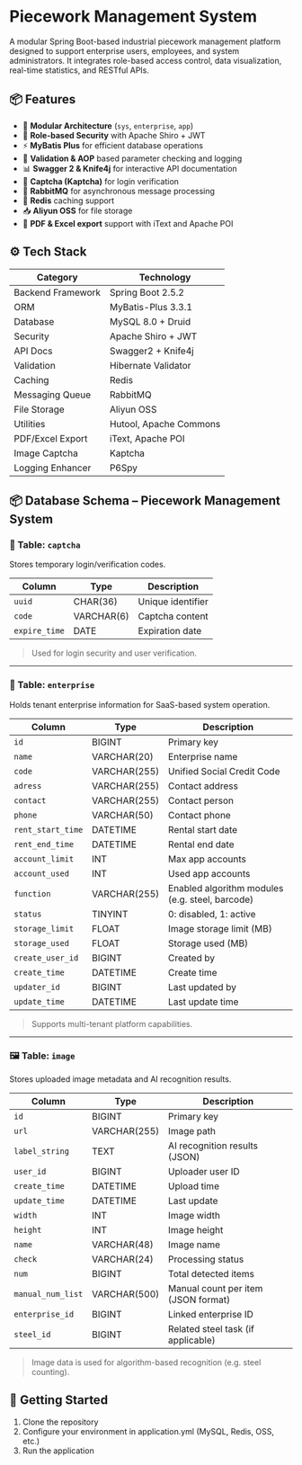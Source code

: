 # Piecework Management System

A modular Spring Boot-based industrial piecework management platform designed to support enterprise users, employees, and system administrators. It integrates role-based access control, data visualization, real-time statistics, and RESTful APIs.

## 📦 Features

- 🧩 **Modular Architecture** (`sys`, `enterprise`, `app`)
- 🔐 **Role-based Security** with Apache Shiro + JWT
- ⚡ **MyBatis Plus** for efficient database operations
- 🧠 **Validation & AOP** based parameter checking and logging
- 📊 **Swagger 2 & Knife4j** for interactive API documentation
- 📸 **Captcha (Kaptcha)** for login verification
- 🐇 **RabbitMQ** for asynchronous message processing
- 🧮 **Redis** caching support
- 📥 **Aliyun OSS** for file storage
- 🧾 **PDF & Excel export** support with iText and Apache POI

## ⚙️ Tech Stack

| Category              | Technology                    |
|-----------------------|-------------------------------|
| Backend Framework     | Spring Boot 2.5.2             |
| ORM                   | MyBatis-Plus 3.3.1            |
| Database              | MySQL 8.0 + Druid             |
| Security              | Apache Shiro + JWT            |
| API Docs              | Swagger2 + Knife4j            |
| Validation            | Hibernate Validator           |
| Caching               | Redis                         |
| Messaging Queue       | RabbitMQ                      |
| File Storage          | Aliyun OSS                    |
| Utilities             | Hutool, Apache Commons        |
| PDF/Excel Export      | iText, Apache POI             |
| Image Captcha         | Kaptcha                       |
| Logging Enhancer      | P6Spy                         |

## 📦 Database Schema – Piecework Management System

### 🧩 Table: `captcha`

Stores temporary login/verification codes.

| Column      | Type      | Description      |
|-------------|-----------|------------------|
| `uuid`      | CHAR(36)  | Unique identifier |
| `code`      | VARCHAR(6)| Captcha content   |
| `expire_time` | DATE    | Expiration date   |

> Used for login security and user verification.

---

### 🏢 Table: `enterprise`

Holds tenant enterprise information for SaaS-based system operation.

| Column           | Type          | Description                         |
|------------------|---------------|-------------------------------------|
| `id`             | BIGINT        | Primary key                         |
| `name`           | VARCHAR(20)   | Enterprise name                     |
| `code`           | VARCHAR(255)  | Unified Social Credit Code          |
| `adress`         | VARCHAR(255)  | Contact address                     |
| `contact`        | VARCHAR(255)  | Contact person                      |
| `phone`          | VARCHAR(50)   | Contact phone                       |
| `rent_start_time`| DATETIME      | Rental start date                   |
| `rent_end_time`  | DATETIME      | Rental end date                     |
| `account_limit`  | INT           | Max app accounts                    |
| `account_used`   | INT           | Used app accounts                   |
| `function`       | VARCHAR(255)  | Enabled algorithm modules (e.g. steel, barcode) |
| `status`         | TINYINT       | 0: disabled, 1: active              |
| `storage_limit`  | FLOAT         | Image storage limit (MB)           |
| `storage_used`   | FLOAT         | Storage used (MB)                  |
| `create_user_id` | BIGINT        | Created by                          |
| `create_time`    | DATETIME      | Create time                         |
| `updater_id`     | BIGINT        | Last updated by                     |
| `update_time`    | DATETIME      | Last update time                    |

> Supports multi-tenant platform capabilities.

---

### 🖼️ Table: `image`

Stores uploaded image metadata and AI recognition results.

| Column           | Type         | Description                           |
|------------------|--------------|---------------------------------------|
| `id`             | BIGINT       | Primary key                           |
| `url`            | VARCHAR(255) | Image path                            |
| `label_string`   | TEXT         | AI recognition results (JSON)         |
| `user_id`        | BIGINT       | Uploader user ID                      |
| `create_time`    | DATETIME     | Upload time                           |
| `update_time`    | DATETIME     | Last update                           |
| `width`          | INT          | Image width                           |
| `height`         | INT          | Image height                          |
| `name`           | VARCHAR(48)  | Image name                            |
| `check`          | VARCHAR(24)  | Processing status                     |
| `num`            | BIGINT       | Total detected items                  |
| `manual_num_list`| VARCHAR(500) | Manual count per item (JSON format)   |
| `enterprise_id`  | BIGINT       | Linked enterprise ID                  |
| `steel_id`       | BIGINT       | Related steel task (if applicable)    |

> Image data is used for algorithm-based recognition (e.g. steel counting).


## 🚀 Getting Started

1. Clone the repository
2. Configure your environment in application.yml (MySQL, Redis, OSS, etc.)
3. Run the application

